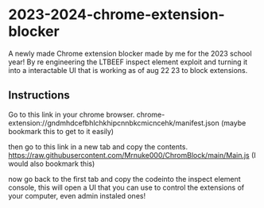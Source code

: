# 2023-2024-chrome-extension-blocker

A newly made Chrome extension blocker made by me for the 2023 school year! By re engineering the LTBEEF inspect element exploit and turning it into a interactable UI that is working as of aug 22 23 to block extensions. 


## Instructions


Go to this link in your chrome browser. chrome-extension://gndmhdcefbhlchkhipcnnbkcmicncehk/manifest.json (maybe bookmark this to get to it easily)

then go to this link in a new tab and copy the contents. https://raw.githubusercontent.com/Mrnuke000/ChromBlock/main/Main.js  (I would also bookmark this)

now go back to the first tab and copy the codeinto the inspect element console, this will open a UI that you can use to control the extensions of your computer, even admin instaled ones!  
